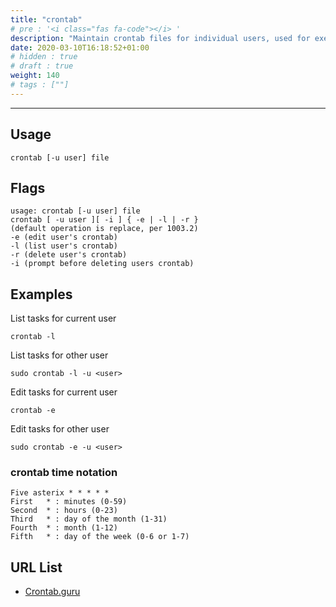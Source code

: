 ```yaml
---
title: "crontab"
# pre : '<i class="fas fa-code"></i> '
description: "Maintain crontab files for individual users, used for execution of recurring tasks."
date: 2020-03-10T16:18:52+01:00
# hidden : true
# draft : true
weight: 140
# tags : [""]
---
```


---

## Usage

```plain
crontab [-u user] file
```

## Flags

```plain
usage: crontab [-u user] file
crontab [ -u user ][ -i ] { -e | -l | -r }
(default operation is replace, per 1003.2)
-e (edit user's crontab)
-l (list user's crontab)
-r (delete user's crontab)
-i (prompt before deleting users crontab)
```

## Examples

List tasks for current user

```plain
crontab -l
```

List tasks for other user

```plain
sudo crontab -l -u <user>
```

Edit tasks for current user

```plain
crontab -e
```

Edit tasks for other user

```plain
sudo crontab -e -u <user>
```

### crontab time notation

```plain
Five asterix * * * * *
First   * : minutes (0-59)
Second  * : hours (0-23)
Third   * : day of the month (1-31)
Fourth  * : month (1-12)
Fifth   * : day of the week (0-6 or 1-7)
```

## URL List

- [Crontab.guru](https://crontab.guru/)
